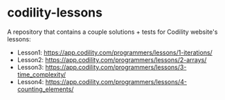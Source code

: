 # codility-lessons

A repository that contains a couple solutions + tests for Codility website's lessons:
- Lesson1: https://app.codility.com/programmers/lessons/1-iterations/
- Lesson2: https://app.codility.com/programmers/lessons/2-arrays/
- Lesson3: https://app.codility.com/programmers/lessons/3-time_complexity/
- Lesson4: https://app.codility.com/programmers/lessons/4-counting_elements/
